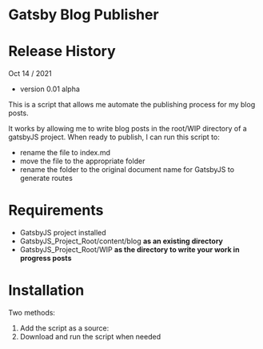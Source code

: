 # Gatsby Blog Publisher

# Release History
Oct 14 / 2021
- version 0.01 alpha

This is a script that allows me automate the publishing process for my blog posts.

It works by allowing me to write blog posts in the root/WIP directory of a gatsbyJS project. When ready to publish, I can run this script to: 

- rename the file to index.md
- move the file to the appropriate folder
- rename the folder to the original document name for GatsbyJS to generate routes

# Requirements

- GatsbyJS project installed
- GatsbyJS_Project_Root/content/blog **as an existing directory**
- GatsbyJS_Project_Root/WIP **as the directory to write your work in progress posts**

# Installation

Two methods:
1. Add the script as a source:
2. Download and run the script when needed

